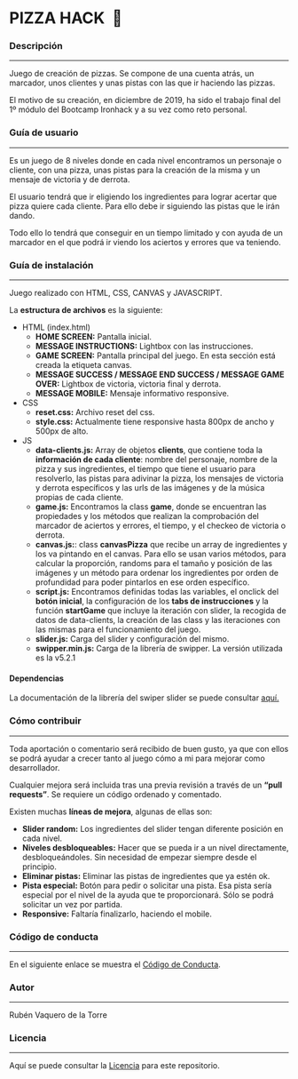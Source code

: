 # PIZZA HACK  🍕

### Descripción
---
Juego de creación de pizzas. Se compone de una cuenta atrás, un marcador, unos clientes y unas pistas con las que ir haciendo las pizzas.

El motivo de su creación, en diciembre de 2019, ha sido el trabajo final del 1º módulo del Bootcamp Ironhack y a su vez como reto personal.

### Guía de usuario
---
Es un juego de 8 niveles donde en cada nivel encontramos un personaje o cliente, con una pizza, unas pistas para la creación de la misma y un mensaje de victoria y de derrota.

El usuario tendrá que ir eligiendo los ingredientes para lograr acertar que pizza quiere cada cliente. Para ello debe ir siguiendo las pistas que le irán dando.

Todo ello lo tendrá que conseguir en un tiempo limitado y con ayuda de un marcador en el que podrá ir viendo los aciertos y errores que va teniendo.
 	
### Guía de instalación
---
Juego realizado con HTML, CSS, CANVAS y JAVASCRIPT.

La **estructura de archivos** es la siguiente:
- HTML (index.html)
    - **HOME SCREEN:** Pantalla inicial.
    - **MESSAGE INSTRUCTIONS:** Lightbox con las instrucciones.
    - **GAME SCREEN:** Pantalla principal del juego. En esta sección está creada la etiqueta canvas.
    - **MESSAGE SUCCESS / MESSAGE END SUCCESS / MESSAGE GAME OVER:** Lightbox de victoria, victoria final y derrota.
    - **MESSAGE MOBILE:** Mensaje informativo responsive.
- CSS
  - **reset.css:** Archivo reset del css.
  - **style.css:** Actualmente tiene responsive hasta 800px de ancho y 500px de alto.
- JS 
  - **data-clients.js:** Array de objetos **clients**, que contiene toda la **información de cada cliente**: nombre del personaje, nombre de la pizza y sus ingredientes, el tiempo que tiene el usuario para resolverlo, las pistas para adivinar la pizza, los mensajes de victoria y derrota específicos y las urls de las imágenes y de la música propias de cada cliente.
  - **game.js:** Encontramos la class **game**, donde se encuentran las propiedades y los métodos que realizan la comprobación del marcador de aciertos y errores, el tiempo, y el checkeo de victoria o derrota.
  - **canvas.js:**: class **canvasPizza** que recibe un array de ingredientes y los va pintando en el canvas. Para ello se usan varios métodos, para calcular la proporción, randoms para el tamaño y posición de las imágenes y un método para ordenar los ingredientes por orden de profundidad para poder pintarlos en ese orden específico.
  - **script.js:** Encontramos definidas todas las variables, el onclick del **botón inicial**, la configuración de los **tabs de instrucciones** y la función **startGame** que incluye la iteración con slider, la recogida de datos de data-clients, la creación de las class y las iteraciones con las mismas para el funcionamiento del juego.
  - **slider.js:** Carga del slider y configuración del mismo.
  - **swipper.min.js:** Carga de la librería de swipper. La versión utilizada es la v5.2.1

#### Dependencias

La documentación de la librería del swiper slider se puede consultar [aquí.](https://swiperjs.com/api/)

### Cómo contribuir
---
Toda aportación o comentario será recibido de buen gusto, ya que con ellos se podrá ayudar a crecer tanto al juego cómo a mi para mejorar como desarrollador.

Cualquier mejora será incluida tras una previa revisión a través de un **“pull requests”**. Se requiere un código ordenado y comentado.

Existen muchas **líneas de mejora**, algunas de ellas son:
- **Slider random:** Los ingredientes del slider tengan diferente posición en cada nivel.
- **Niveles desbloqueables:** Hacer que se pueda ir a un nivel directamente, desbloqueándoles. Sin necesidad de empezar siempre desde el principio.
- **Eliminar pistas:** Eliminar las pistas de ingredientes que ya estén ok.
- **Pista especial:** Botón para pedir o solicitar una pista. Esa pista sería especial por el nivel de la ayuda que te proporcionará. Sólo se podrá solicitar un vez por partida.
- **Responsive:** Faltaría finalizarlo, haciendo el mobile.

### Código de conducta 
---
En el siguiente enlace se muestra el [Código de Conducta](https://github.com/RVaquero87/pizza_hack/blob/master/CODE_OF_CONDUCT.md).

### Autor
---
Rubén Vaquero de la Torre

### Licencia 
---
Aquí se puede consultar la [Licencia](https://github.com/RVaquero87/pizza_hack/blob/master/LICENSE.md) para este repositorio.
